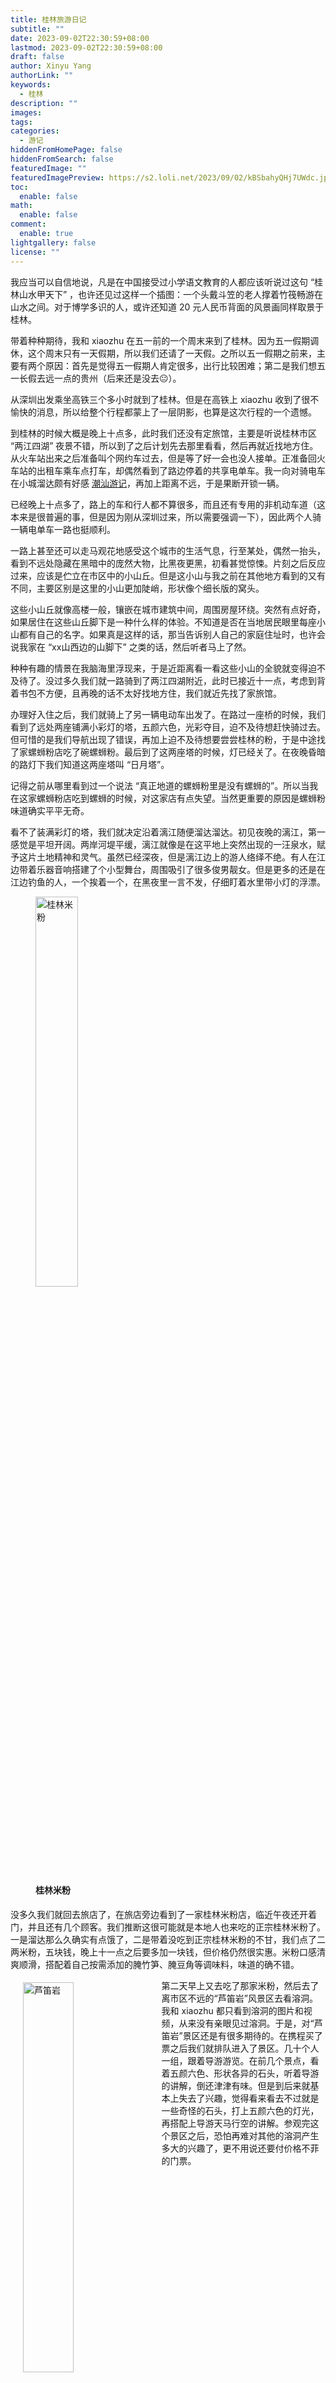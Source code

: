 ```yaml
---
title: 桂林旅游日记
subtitle: ""
date: 2023-09-02T22:30:59+08:00
lastmod: 2023-09-02T22:30:59+08:00
draft: false
author: Xinyu Yang
authorLink: ""
keywords:
  - 桂林
description: ""
images: 
tags: 
categories:
  - 游记
hiddenFromHomePage: false
hiddenFromSearch: false
featuredImage: ""
featuredImagePreview: https://s2.loli.net/2023/09/02/kBSbahyQHj7UWdc.jpg
toc:
  enable: false
math:
  enable: false
comment:
  enable: true
lightgallery: false
license: ""
---
```


<!--more-->

我应当可以自信地说，凡是在中国接受过小学语文教育的人都应该听说过这句 “桂林山水甲天下” ，也许还见过这样一个插图：一个头戴斗笠的老人撑着竹筏畅游在山水之间。对于博学多识的人，或许还知道 20 元人民币背面的风景画同样取景于桂林。

带着种种期待，我和 xiaozhu 在五一前的一个周末来到了桂林。因为五一假期调休，这个周末只有一天假期，所以我们还请了一天假。之所以五一假期之前来，主要有两个原因：首先是觉得五一假期人肯定很多，出行比较困难；第二是我们想五一长假去远一点的贵州（后来还是没去😐）。

从深圳出发乘坐高铁三个多小时就到了桂林。但是在高铁上 xiaozhu 收到了很不愉快的消息，所以给整个行程都蒙上了一层阴影，也算是这次行程的一个遗憾。

到桂林的时候大概是晚上十点多，此时我们还没有定旅馆，主要是听说桂林市区 “两江四湖” 夜景不错，所以到了之后计划先去那里看看，然后再就近找地方住。从火车站出来之后准备叫个网约车过去，但是等了好一会也没人接单。正准备回火车站的出租车乘车点打车，却偶然看到了路边停着的共享电单车。我一向对骑电车在小城溜达颇有好感 [潮汕游记](../23-05-28_journey-to-chaoshan/)，再加上距离不远，于是果断开锁一辆。

已经晚上十点多了，路上的车和行人都不算很多，而且还有专用的非机动车道（这本来是很普遍的事，但是因为刚从深圳过来，所以需要强调一下），因此两个人骑一辆电单车一路也挺顺利。

一路上甚至还可以走马观花地感受这个城市的生活气息，行至某处，偶然一抬头，看到不远处隐藏在黑暗中的庞然大物，比黑夜更黑，初看甚觉惊悚。片刻之后反应过来，应该是伫立在市区中的小山丘。但是这小山与我之前在其他地方看到的又有不同，主要区别是这里的小山更加陡峭，形状像个细长版的窝头。

这些小山丘就像高楼一般，镶嵌在城市建筑中间，周围房屋环绕。突然有点好奇，如果居住在这些山丘脚下是一种什么样的体验。不知道是否在当地居民眼里每座小山都有自己的名字。如果真是这样的话，那当告诉别人自己的家庭住址时，也许会说我家在 “xx山西边的山脚下” 之类的话，然后听者马上了然。

种种有趣的情景在我脑海里浮现来，于是近距离看一看这些小山的全貌就变得迫不及待了。没过多久我们就一路骑到了两江四湖附近，此时已接近十一点，考虑到背着书包不方便，且再晚的话不太好找地方住，我们就近先找了家旅馆。

办理好入住之后，我们就骑上了另一辆电动车出发了。在路过一座桥的时候，我们看到了远处两座铺满小彩灯的塔，五颜六色，光彩夺目，迫不及待想赶快骑过去。但可惜的是我们导航出现了错误，再加上迫不及待想要尝尝桂林的粉，于是中途找了家螺蛳粉店吃了碗螺蛳粉。最后到了这两座塔的时候，灯已经关了。在夜晚昏暗的路灯下我们知道这两座塔叫 “日月塔”。

记得之前从哪里看到过一个说法 “真正地道的螺蛳粉里是没有螺蛳的”。所以当我在这家螺蛳粉店吃到螺蛳的时候，对这家店有点失望。当然更重要的原因是螺蛳粉味道确实平平无奇。

看不了装满彩灯的塔，我们就决定沿着漓江随便溜达溜达。初见夜晚的漓江，第一感觉是平坦开阔。两岸河堤平缓，漓江就像是在这平地上突然出现的一汪泉水，赋予这片土地精神和灵气。虽然已经深夜，但是漓江边上的游人络绎不绝。有人在江边带着乐器音响搭建了个小型舞台，周围吸引了很多俊男靓女。但是更多的还是在江边钓鱼的人，一个挨着一个，在黑夜里一言不发，仔细盯着水里带小灯的浮漂。

<figure><img src="https://s2.loli.net/2023/09/02/75vNqXRoLirgmIn.jpg" alt="桂林米粉" width="40%" height="40%" /><figcaption><h4>桂林米粉</h4></figcaption> </figure>

没多久我们就回去旅店了，在旅店旁边看到了一家桂林米粉店，临近午夜还开着门，并且还有几个顾客。我们推断这很可能就是本地人也来吃的正宗桂林米粉了。一是溜达那么久确实有点饿了，二是带着没吃到正宗桂林米粉的不甘，我们点了二两米粉，五块钱，晚上十一点之后要多加一块钱，但价格仍然很实惠。米粉口感清爽顺滑，搭配着自己按需添加的腌竹笋、腌豆角等调味料，味道的确不错。

<div>

<div>
<!--<figure>-->
<img src="https://s2.loli.net/2023/09/02/H6VYLDFqoPSEs8h.jpg" alt="芦笛岩" width="40%" height="40%" align="left" hspace="20" vspace="5" />
<!--<figcaption><h4>早上的牌坊街几乎空无一人</h4></figcaption> </figure>-->
</div>
<!--<figure><img src="" alt="芦笛岩" width="40%" height="40%" /><figcaption><h4>芦笛岩</h4></figcaption> </figure>-->
第二天早上又去吃了那家米粉，然后去了离市区不远的“芦笛岩”风景区去看溶洞。我和 xiaozhu 都只看到溶洞的图片和视频，从来没有亲眼见过溶洞。于是，对“芦笛岩”景区还是有很多期待的。在携程买了票之后我们就排队进入了景区。几十个人一组，跟着导游游览。在前几个景点，看着五颜六色、形状各异的石头，听着导游的讲解，倒还津津有味。但是到后来就基本上失去了兴趣，觉得看来看去不过就是一些奇怪的石头，打上五颜六色的灯光，再搭配上导游天马行空的讲解。参观完这个景区之后，恐怕再难对其他的溶洞产生多大的兴趣了，更不用说还要付价格不菲的门票。

<figure><img src="https://s2.loli.net/2023/09/02/Q65msUPiVKwzpNn.jpg" alt="芦笛岩" width="55%" height="55%" /><figcaption><h4>芦笛岩</h4></figcaption> </figure>

参观完“芦笛岩”之后，我们就坐汽车出发前往了杨堤码头，准备从杨堤码头坐竹筏到兴坪古镇。到杨堤码头的时候，只有我们两个乘客。因为一个船四个人，如果人数不够的话，乘船的人需要补船票，要不然就等人凑够了再走。但是等了一会也没等到人，再加上觉得跟陌生人一块坐一个小竹筏比较尴尬。我们就补上钱，包了个竹筏出发了。

后来知道，我们来的这天恰好赶上了壮族的重大节日“三月三”，游客都去兴坪看庆祝活动去了。与此时漓江之上的冷清相对的是这个江边小镇上摩肩接踵的人群。

</div>

坐在船上游览山水还是和岸上不太一样。如果说在岸上是观景，在游船上则有一种走进景色里的感觉。
从杨堤码头一路顺流而下，山水清秀、交相辉映，不愧是桂林景色的精华。韩愈亦有诗云“江作青罗带，山如碧玉簪”。据说“桂林山水甲天下”后面还有一句“阳朔山水甲桂林”。桂林其他地方也有山有水，但漓江水流之处，山往往零零散散的分散开来。有的有山无水，有的有水无山。而在阳朔，桂林的山水才真正紧密地结合起来——山簇拥着水，水环抱着山。

<figure><img src="https://s2.loli.net/2023/09/02/A3tpdYBawFvGjIe.jpg" alt="杨堤码头" width="80%" height="80%" /><figcaption><h4>杨堤码头</h4></figcaption> </figure>

虽说称之为竹筏，但是船身是竹筏形状的合成材料。在船尾还有一台发动机，机器开起来轰轰隆隆，眨眼已过“万重山”。
“船夫头戴斗笠，悠然地撑着长蒿，翠绿的竹筏在水面缓缓荡起阵阵涟漪......” 的景象也只能存在于想象中了。

片刻的闲聊得知，开船的师傅多是当地上了年纪的居民，可能为了避免恶意竞争和保障游客安全，当地政府对码头的“船夫”进行了统一管理和分配。
由于“船夫”供大于求，所以每个师傅每隔几天才有一次接单机会。因此，他们大部分时间还是在家务农。

<figure><img src="https://s2.loli.net/2023/09/02/kBSbahyQHj7UWdc.jpg" alt="九马画山" width="80%" height="80%" /><figcaption><h4>九马画山</h4></figcaption> </figure>

一路上有几处地方，师傅都饶有兴致地给我们介绍一些或山或水的“拟人拟物”的景点名字。略懂人情世故的话，或许应该积极表现出“颇有同感“的样子。但每一处山水都让人沉醉其中，反倒觉得这刻意的几处景点有点画蛇添足。辜负了师傅的好意。

在我们兴趣稍显疲劳的时候，游船就到了终点”九马画山“。
游览这一路，很是满足。可惜天公不作美，一路都是灰蒙蒙的，让原本的青山绿水打了些折扣。


待到兴坪古镇，民俗表演早已结束，游客也渐渐散去。游客在并不宽阔的小路上往来不绝，像极了小时候去的镇上的集市。
江边随处可见付费摆拍的渔船和鹭鸶，价格不菲。但是不消多想，如果能在”朋友圈“发那么一张站在渔船上肩挑鹭鸶的照片，必定引来众多不知情者的羡慕和遐想。

兴坪古镇平平无奇，除了排了很长队的破烂的汽车站，另一个让我记忆犹新的东西就是街上随处可见的”沙田柚“。这种柚子有一个长长的瓜颈，就像没长熟的菜葫芦。
刚开始对这个没有太多期望，只是因为价格比较实惠——”十块钱仨“，就买了三个。虽然相对于普通柚子，质地稍硬，只能啃着吃，但是味道出乎意料的甜。
这也成了此次桂林之行让我念念不忘的水果。后来偶然看到学校超市也有卖，就惊喜地买了一个，结果大失所望。

在镇上没有待太久，我们就坐汽车去了阳朔。或许也是重大节日的缘故，一路拥堵，走走听听。到了阳朔县城，天已经黑了好一会。
下车之后已经是饥肠辘辘，就找了个本地菜馆，点了几个菜，其中一个是著名特色菜”竹筒鸡“。
鸡确实是在竹筒里炖煮的，但是并没有尝出什么特别的味道。看着外表黑糊的竹筒，便知它已经服务过太多的食客，哪怕曾经真的存在过某种清香，应该也已经消耗殆尽了吧。

吃完饭恢复了一些体力，就提前租了一辆第二天出行的电单车，去了著名的阳朔西街。现在回想起来，已经没有什么印象了。只模糊记得是一片挺大且热闹的商业街区。

但是现在仍然清楚的记得，在川流的人群中，路边坐着的一位八九十岁的倚着路灯杆睡着的老奶奶，面前放着一捆晾晒过的不知名蔬菜。
心里一阵酸楚，但又觉得什么也做不了。Xiaozhu 应该也有同感，“哎，可惜卖的是蔬菜，要是水果我们还能买点。” 听到了我的叹息后，她说。
也许悲伤只是一闪而过，伴随着前进的人群，我们的脚步并未停下，什么也没做，走开了。
关于这件事我一直不敢再想，却也一直未忘。

待我们失望地逛完阳朔 “西街” 之后，已经差不多晚上十一点了。拖着沉重的身体，我们我决定尽快回宾馆休息。
临近 “西街” 的宾馆大多都加个不菲，于是我在网上选了一个距离稍远但价格实惠的地方。
骑上租来的电动车之后，我导航了一下，有一点几公里远——还好提前租了个小电车。
去宾馆的路看起来倒是不绕，沿着一条宽阔的主干道走一段路，中间拐个弯再走一小段就到了。
于是按照导航，我骑着小电车，加大油门，一路惬意地飞驰。
但是在过了几个繁华的十字路口之后，走着走着就觉得街道冷清、行人稀少。路两侧原本眼花缭乱的铺子也渐渐变得零零散散。
期间我还多次停车，拿起手机导航，确认没有走过岔路口。此时天空还下起了小雨，我们的内心变得焦急起来。
终于，在我们望眼欲穿之际，终于看到了一条斜斜的小道。未等在地图上确认，我便确定——就是它了！

我拐到这条小路上之后，周围一片漆黑。原来那条路上的稀疏昏暗的路灯也没了。我们能看到的只有电动车所照出的一束微弱的灯光。
更难受的是原本的小雨还在慢慢变大。在确认距离目的地还有一段距离之后，我只好让 xiaozhu 拿出雨伞，在我们中间撑上。
在这个下着雨的漆黑的雨夜，我和 xiaozhu 骑着电动车走在陌生的漆黑的小路。一路上既焦急又害怕。
期间经过了两三处人家，几盏微弱的灯光，甚至几声狗叫都给了我们继续往前走的勇气。

一路担惊受怕之后，我们终于走到了一个村子，并且导航也显示我们已经很接近目的地了。但是可惜导航出现了偏差，我们遇到了一个好心的村民的指引才最终到达我们预定的民宿。
等我们把电动车放到车棚，合上湿漉漉的雨伞办理入住的时候，心里总算长出一口气，竟有一种绝处逢生之感。

<figure><img src="https://s2.loli.net/2024/06/23/l9gAFzmWjoC1dLp.jpg" alt="九马画山" width="80%" height="80%" /><figcaption><h4>民宿窗外景色</h4></figcaption> </figure>

第二天我们八点多起床，准备去吃个东西，然后出去发 “十里画廊”。
打开窗之后，发现我们窗外的景色非常漂亮。突然又觉得昨天晚上来的这一趟是值得的。最大的问题就是不该那么晚过来。

然后，我们按照昨晚来的原路返回到主干道上。一路上风景宜人、山清水秀，跟昨晚走这段路时的心情迥然不同。我们就近在昨晚拐弯的地方，找了家馆子，点个几个菜，准备吃饱饭，卯足劲出发。
我们点了一个类似于当地特色菜 “啤酒鱼” 的一个水煮鱼，味道不错。值得一提的还有 “田螺酿”——在田螺里面填上肉末调料之后煮出来的。听老板娘介绍，这道菜是他们这里的特色菜，并且也是本地人婚丧喜庆必备的一道菜。根据场合不同，田螺里面填充的料也不同。
初尝第一个感觉还行，吃了两三个就腻的吃不动了。后来剩下的半份没舍得扔，就打包装书包里了（后来拿到家里还是扔了）。

<figure><img src="https://s2.loli.net/2024/06/23/J9cnSXWaIoVjUgD.jpg" alt="桥上风景" width="50%" height="50%" /><figcaption><h4>桥上风景</h4></figcaption> </figure>

吃完饭之后，我们就心满意足地出发了。一路上遇到很多跟我们一样租个电动车骑行的游客。我和 xiaozhu 一路上在山水画廊里，走走停停，好不惬意。如果有机会，还想再去体验一下。

<figure><img src="https://s2.loli.net/2024/06/23/LWftMpNwvEFrCj8.jpg" alt="一处农田" width="80%" height="80%" /><figcaption><h4>一处农田</h4></figcaption> </figure>

差不多到下午三四点的时候，我们就绕了一圈，又回到了我们租车的地方。还了车之后，我们就步行去汽车站，乘大巴到阳朔高铁站了。因为担心路上再次堵车，赶不上高铁，就一路匆忙，甚至没来得及吃饭。临走之前，在高铁站旁边唯一的一家米粉店吃了一碗米粉，就结束了这次桂林之行。
